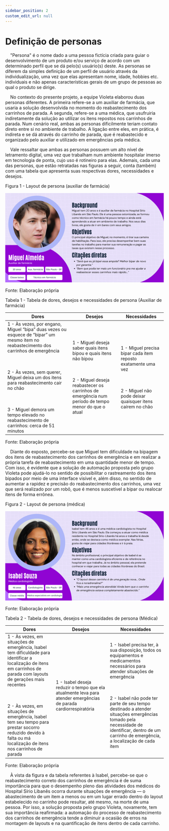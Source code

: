 ```yaml
---
sidebar_position: 2
custom_edit_url: null
---
```


# Definição de personas

&nbsp;&nbsp;&nbsp;&nbsp;"Persona" é o nome dado a uma pessoa fictícia criada para guiar o desenvolvimento de um produto e/ou serviço de acordo com um determinado perfil que se dá pelo(s) usuário(s) deste. As personas se diferem da simples definição de um perfil de usuário através da individualização, uma vez que elas apresentam nome, idade, hobbies etc. individuais e não apenas características gerais de um grupo de pessoas ao qual o produto se dirige.

&nbsp;&nbsp;&nbsp;&nbsp;No contexto do presente projeto, a equipe Violeta elaborou duas personas diferentes. A primeira refere-se a um auxiliar de farmácia, que usaria a solução desenvolvida no momento do reabastecimento dos carrinhos de parada. A segunda, refere-se a uma médica, que usufruiria indiretamente da solução ao utilizar os itens repostos nos carrinhos de parada. Num cenário real, ambas as personas dificilmente teriam contato direto entre si no ambiente de trabalho. A ligação entre eles, em prática, é indireta e se dá através do carrinho de parada, que é reabastecido e organizado pelo auxiliar e utilizado em emergências pela médica.

&nbsp;&nbsp;&nbsp;&nbsp;Vale ressaltar que ambas as personas possuem um alto nível de letramento digital, uma vez que trabalham num ambiente hospitalar imerso em tecnologia de ponta, cujo uso é rotineiro para elas. Ademais, cada uma das personas, que estão retratadas nas figuras a seguir, conta (também) com uma tabela que apresenta suas respectivas dores, necessidades e desejos.

<p style={{textAlign: 'center'}}>Figura 1 - Layout de persona (auxiliar de farmácia)</p>

![Layout de persona (Auxiliar de farmácia)](../../../static/img/ux/persona_1.png)

<p style={{textAlign: 'center'}}>Fonte: Elaboração própria</p>

<p style={{textAlign: 'center'}}>Tabela 1 - Tabela de dores, desejos e necessidades de persona (Auxiliar de farmácia)</p>

| **Dores** | **Desejos** | **Necessidades**  |
| --------- | ----------- | ----------------- |
| 1 - Às vezes, por engano, Miguel “bipa” duas vezes ou esquece de “bipar” um mesmo item no reabastecimento dos carrinhos de emergência <br></br><br></br> 2 - Às vezes, sem querer, Miguel deixa um dos itens para reabastecimento cair no chão <br></br><br></br> 3 - Miguel demora um tempo elevado no reabastecimento de carrinhos: cerca de 51 minutos | 1 - Miguel deseja saber quais itens bipou e quais itens não bipou <br></br><br></br> 2 - Miguel deseja reabastecer os carrinhos de emergência num período de tempo menor do que o atual | 1 - Miguel precisa bipar cada item reposto exatamente uma vez <br></br><br></br> 2 - Miguel não pode deixar quaisquer itens caírem no chão |

<p style={{textAlign: 'center'}}>Fonte: Elaboração própria</p>

&nbsp;&nbsp;&nbsp;&nbsp;Diante do exposto, percebe-se que Miguel tem dificuldade na bipagem dos itens de reabastecimento dos carrinhos de emergência e em realizar a própria tarefa de reabastecimento em uma quantidade menor de tempo. Com isso, é evidente que a solução de automação proposta pelo grupo Violeta pode ajudá-lo no sentido de possibilitar o rastreamento dos itens bipados por meio de uma interface visível e, além disso, no sentido de aumentar a rapidez e precisão do reabastecimento dos carrinhos, uma vez que será realizado por um robô, que é menos suscetível a bipar ou realocar itens de forma errônea.

<p style={{textAlign: 'center'}}>Figura 2 - Layout de persona (médica)</p>

![Layout de persona (Médica)](../../../static/img/ux/persona_2.png)

<p style={{textAlign: 'center'}}>Fonte: Elaboração própria</p>

<p style={{textAlign: 'center'}}>Tabela 2 - Tabela de dores, desejos e necessidades de persona (Médica)</p>

| **Dores** | **Desejos** | **Necessidades**  |
| --------- | ----------- | ----------------- |
| 1 - Às vezes, em situações de emergência, Isabel tem dificuldade para identificar a localização de itens em carrinhos de parada com layouts de gerações mais recentes <br></br><br></br> 2 - Às vezes, em situações de emergência, Isabel tem seu tempo para prestar socorro reduzido devido à falta ou má localização de itens nos carrinhos de parada | 1 - Isabel deseja reduzir o tempo que ela atualmente leva para atender emergências de parada cardiorrespiratória | 1 - Isabel precisa ter, à sua disposição, todos os equipamentos e medicamentos necessários para atender situações de emergência <br></br><br></br> 2 - Isabel não pode ter parte de seu tempo destinado a atender situações emergências tomado pela necessidade de identificar, dentro de um carrinho de emergência, a localização de cada item |

<p style={{textAlign: 'center'}}>Fonte: Elaboração própria</p>

&nbsp;&nbsp;&nbsp;&nbsp;À vista da figura e da tabela referentes à Isabel, percebe-se que o reabastecimento correto dos carrinhos de emergência é de suma importância para que o desempenho pleno das atividades dos médicos do Hospital Sírio Libanês ocorra durante situações de emergência — o abastecimento de um item a menos ou em um lugar errado dentro do layout estabelecido no carrinho pode resultar, até mesmo, na morte de uma pessoa. Por isso, a solução proposta pelo grupo Violeta, novamente, tem sua importância reafirmada: a automação do processo de reabastecimento dos carrinhos de emergência tende a diminuir a ocasião de erros na montagem de layouts e na quantificação de itens dentro de cada carrinho.